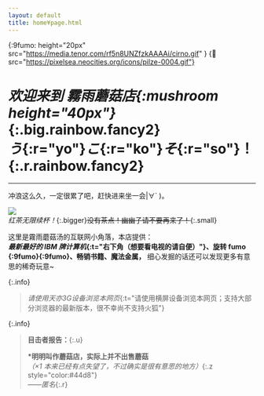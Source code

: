 ```yaml
---
layout: default
title: home¥page.html
---
```


<!-- imgs -->
{:9fumo: height="20px" src="https://media.tenor.com/rf5n8UNZfzkAAAAi/cirno.gif" }
{:mushroom: src="https://pixelsea.neocities.org/icons/pilze-0004.gif"}

# *欢迎来到 **霧雨蘑菇店**![](){:mushroom height="40px"}*{:.big.rainbow.fancy2} <br> ***う*{:r="yo"}*こ*{:r="ko"}*そ*{:r="so"}！**{:.r.rainbow.fancy2}

---

冲浪这么久，一定很累了吧，赶快进来坐一会\|∀` )。

![](http://www.mytouhoupage.net/assets/Chinese%20Tea.gif)  
*红茶无限续杯！*{:.bigger}~~没有茶点！幽幽子请不要再来了！~~{:.small}

这里是霧雨蘑菇汤的互联网小角落，本店提供：  
***最新最好的 IBM 牌计算机*{:t="右下角（想要看电视的请自便）"}、旋转 fumo ![](){:9fumo}![](){:9fumo}、畅销书籍、魔法金属，** 细心发掘的话还可以发现更多有意思的稀奇玩意~

{:.info}
> *请使用天亦3G设备浏览本网页*{:t="请使用横屏设备浏览本网页；支持大部分浏览器的最新版本，很不幸尚不支持火狐"}

{:.info}
> **目击者报告：**{:.u}
> 
> **\*明明叫作蘑菇店，实际上并不出售蘑菇**  
> *（×1 本来已经有点失望了，不过确实是很有意思的地方）*{:.z style="color:#44d8"}  
> *——匿名*{:.r}
